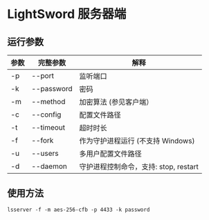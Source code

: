 # LightSword 服务器端

运行参数
---

| 参数 | 完整参数 | 解释 |
|------|----------|------|
| -p   | --port   | 监听端口 |
| -k   | --password| 密码 |
| -m   | --method | 加密算法 (参见客户端） |
| -c   | --config | 配置文件路径 |
| -t   | --timeout| 超时时长 |
| -f   | --fork   | 作为守护进程运行 (不支持 Windows) |
| -u   | --users  | 多用户配置文件路径 |
| -d   | --daemon | 守护进程控制命令，支持: stop, restart |


使用方法
---

```
lsserver -f -m aes-256-cfb -p 4433 -k password
```